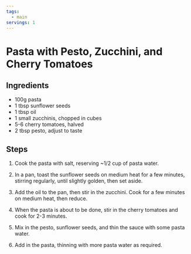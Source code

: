 ```yaml
---
tags:
  - main
servings: 1
---
```


# Pasta with Pesto, Zucchini, and Cherry Tomatoes

## Ingredients

- 100g pasta
- 1 tbsp sunflower seeds
- 1 tbsp oil
- 1 small zucchinis, chopped in cubes
- 5-6 cherry tomatoes, halved
- 2 tbsp pesto, adjust to taste

## Steps

1. Cook the pasta with salt, reserving ~1/2 cup of pasta water.

2. In a pan, toast the sunflower seeds on medium heat for a few minutes, stirring regularly, until slightly golden, then set aside.

3. Add the oil to the pan, then stir in the zucchini.  Cook for a few minutes on medium heat, then reduce.

4. When the pasta is about to be done, stir in the cherry tomatoes and cook for 2-3 minutes.

5. Mix in the pesto, sunflower seeds, and thin the sauce with some pasta water.

6. Add in the pasta, thinning with more pasta water as required.
